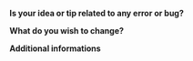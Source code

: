 **Is your idea or tip related to any error or bug?**

**What do you wish to change?**

**Additional informations**